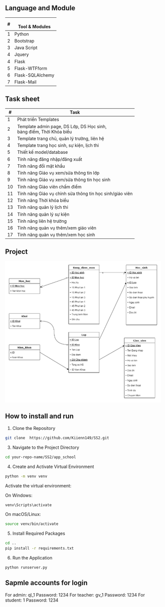 ## Language and Module

| # 	| <br>Tool & Modules 	|
|---	|--------------------	|
| 1 	| Python             	|
| 2 	| Bootstrap          	|
| 3 	| Java Script         |
| 4 	| Jquery              |
| 4 	| Flask              	|
| 5 	| Flask-WTFform      	|
| 6 	| Flask-SQLAlchemy   	|
| 7 	| Flask-Mail         	|

## Task sheet

| #  	| Task                                                                   	| 
|----	|------------------------------------------------------------------------	|
| 1  	| Phát triển Templates                                                   	| 
| 2  	| Template admin page, DS Lớp, DS Học sinh,<br>bảng điểm, Thời Khóa biểu 	| 
| 3  	| Template trang chủ, quản lý trường, liên hệ                            	| 
| 4  	| Template trang học sinh, sự kiện, lịch thi                             	| 
| 5  	| Thiết kế model/database                                                	| 
| 6  	| Tính năng đăng nhập/đăng xuất                                          	| 
| 7  	| Tính năng đổi mật khẩu                                                 	|
| 8  	| Tính năng Giáo vụ xem/sửa thông tin lớp                                	|
| 9  	| Tính năng Giáo vụ xem/sửa thông tin học sinh                           	|
| 10 	| Tính năng Giáo viên chấm điểm                                          	| 
| 11 	| Tính năng Giáo vụ chỉnh sửa thông tin học sinh/giáo viên               	| 
| 12 	| Tính năng Thời khóa biểu                                               	| 
| 13 	| Tính năng quản lý lịch thi                                             	| 
| 14 	| Tính năng quản lý sự kiện                                              	|
| 15 	| Tính năng liên hệ trường                                               	| 
| 16 	| Tính năng quản vụ thêm/xem giáo viên                                   	| 
| 17 	| Tính năng quản vụ thêm/xem học sinh                                    	| 

## Project 
![model](./do_an_diagram.png)
## How to install and run
1.  Clone the Repository
```bash
git clone  https://github.com/Kiienn149/SS2.git
```
3.  Navigate to the Project Directory
```bash
cd your-repo-name/SS2/app_school
```
4.  Create and Activate Virtual Environment
```bash
python -m venv venv
```
Activate the virtual environment:

On Windows:
```bash
venv\Scripts\activate
```
On macOS/Linux:

```bash
source venv/bin/activate
```
5.  Install Required Packages
```bash
cd ..
pip install -r requirements.txt
```
6.  Run the Application
```bash
python runserver.py
```

## Sapmle accounts for login
For admin: ql_1
Password: 1234
For teacher: gv_1
Password: 1234
For student: 1
Password: 1234
